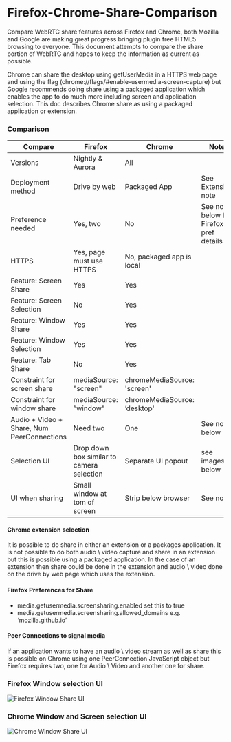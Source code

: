 Firefox-Chrome-Share-Comparison
===============================

Compare WebRTC share features across Firefox and Chrome, both Mozilla and Google are making great progress bringing plugin free HTML5 browsing to everyone.  This document attempts to compare the share portion of WebRTC and hopes to keep the information as current as possible.

Chrome can share the desktop using getUserMedia in a HTTPS web page and using the flag (chrome://flags/#enable-usermedia-screen-capture) but Google recommends doing share using a packaged application which enables the app to do much more including screen and application selection.  This doc describes Chrome share as using a packaged application or extension.

### Comparison

| Compare        | Firefox           | Chrome | Note |
| ------------- |-------------|-------------|-------------|
| Versions | Nightly & Aurora | All |  |
| Deployment method | Drive by web | Packaged App | See Extension note |
| Preference needed | Yes, two | No | See note below for Firefox pref details |
| HTTPS | Yes, page must use HTTPS | No, packaged app is local |  |
| Feature: Screen Share | Yes | Yes |  |
| Feature: Screen Selection | No | Yes |  |
| Feature: Window Share | Yes  | Yes |  |
| Feature: Window Selection | Yes  | Yes |  |
| Feature: Tab Share | No  | Yes |  |
| Constraint for screen share | mediaSource: "screen" | chromeMediaSource: 'screen' | |
| Constraint for window share | mediaSource: ”window" | chromeMediaSource: ’desktop' | |
| Audio + Video + Share, Num PeerConnections  | Need two  | One  | See note below |
| Selection UI | Drop down box similar to camera selection | Separate UI popout  | see images below |
| UI when sharing | Small window at tom of screen  | Strip below browser  | See note |


#### Chrome extension selection
It is possible to do share in either an extension or a packages application. It is not possible to do both audio \ video capture and share in an extension but this is possible using a packaged application. In the case of an extension then share could be done in the extension and audio \ video done on the drive by web page which uses the extension.


####  Firefox Preferences for Share

- media.getusermedia.screensharing.enabled                     set this to true
- media.getusermedia.screensharing.allowed_domains    e.g. ‘mozilla.github.io’


####  Peer Connections to signal media

If an application wants to have an audio \ video stream as well as share this is possible on Chrome using one PeerConnection JavaScript object but Firefox requires two, one for Audio \ Video and another one for share.


### Firefox Window selection UI
![Firefox Window Share UI](https://github.com/emannion/Firefox-Chrome-Share-Comparison/blob/master/firefox_window_share_ui.png "Firefox Window Share UI")


### Chrome Window and Screen selection UI
![Chrome Window Share UI](https://github.com/emannion/Firefox-Chrome-Share-Comparison/blob/master/chrome_window_share_ui.png "Chrome Window Share UI")

